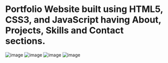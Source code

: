 # Portfolio Website built using HTML5, CSS3, and JavaScript having About, Projects, Skills and Contact sections.
![image](https://github.com/vrishab-singh/personal-portfolio-website/assets/96198045/da86cf27-d274-402c-ad26-0095c6034a7f)
![image](https://github.com/vrishab-singh/personal-portfolio-website/assets/96198045/80541498-14ae-4b3d-8c8d-9e63c08f60e1)
![image](https://github.com/vrishab-singh/personal-portfolio-website/assets/96198045/f5b8f6a0-ebb9-446a-9e70-3add49504b02)
![image](https://github.com/vrishab-singh/personal-portfolio-website/assets/96198045/d7afe14c-a66b-4333-83b8-2518095f238f)



